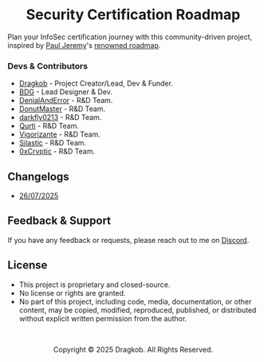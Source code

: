 <h1 align="center">
Security Certification Roadmap
</h1>

Plan your InfoSec certification journey with this community-driven project, inspired by [Paul Jeremy](https://pauljerimy.com/)'s [renowned roadmap](https://github.com/PaulJerimy/SecCertRoadmapHTML).

### Devs & Contributors

- [Dragkob](https://dragkob.com) - Project Creator/Lead, Dev & Funder.
- [BDG](https://bitsdigitalagency.com/) - Lead Designer & Dev.
- [DenialAndError](https://tryhackme.com/p/DenialAndError) - R&D Team.
- [DonutMaster](https://github.com/DonutMaster) - R&D Team.
- [darkfly0213](https://github.com/darkfly02131) - R&D Team.
- [Qurti](https://github.com/QurtiDev) - R&D Team.
- [Vigorizante](https://tryhackme.com/p/Vigorizante) - R&D Team.
- [Silastic](https://github.com/Silas-Xeransis) - R&D Team.
- [0xCryptic](https://www.linkedin.com/in/joaquin-ocampo26/) - R&D Team.

## Changelogs
- [26/07/2025](https://github.com/Dragkob/Security-Certification-Roadmap/blob/main/Changelogs/26-07-2025.md)

## Feedback & Support

If you have any feedback or requests, please reach out to me on [Discord](https://discord.com/invite/vsUnG6EGku).


## License
- This project is proprietary and closed-source.
- No license or rights are granted.
- No part of this project, including code, media, documentation, or other content, may be copied, modified, reproduced, published, or distributed without explicit written permission from the author.
<br />
<p align="center">Copyright © 2025 Dragkob. All Rights Reserved.</p>
